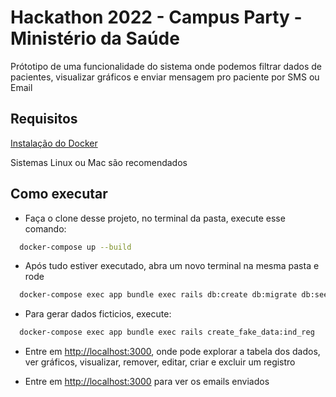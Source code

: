 
# Hackathon 2022 - Campus Party - Ministério da Saúde

Prótotipo de uma funcionalidade do sistema onde podemos filtrar dados de pacientes, visualizar gráficos e enviar mensagem pro paciente por SMS ou Email

## Requisitos

[Instalação do Docker](https://www.docker.com/get-started/)

Sistemas Linux ou Mac são recomendados
## Como executar

* Faça o clone desse projeto, no terminal da pasta, execute esse comando:

```bash
  docker-compose up --build
```
* Após tudo estiver executado, abra um novo terminal na mesma pasta e rode
```bash
  docker-compose exec app bundle exec rails db:create db:migrate db:seed
```

* Para gerar dados ficticios, execute:

```bash
  docker-compose exec app bundle exec rails create_fake_data:ind_reg
```

* Entre em [http://localhost:3000](http://localhost:3000), onde pode explorar a tabela dos dados, ver gráficos, visualizar, remover, editar, criar e excluir um registro

* Entre em [http://localhost:3000](http://localhost:3000) para ver os emails enviados
